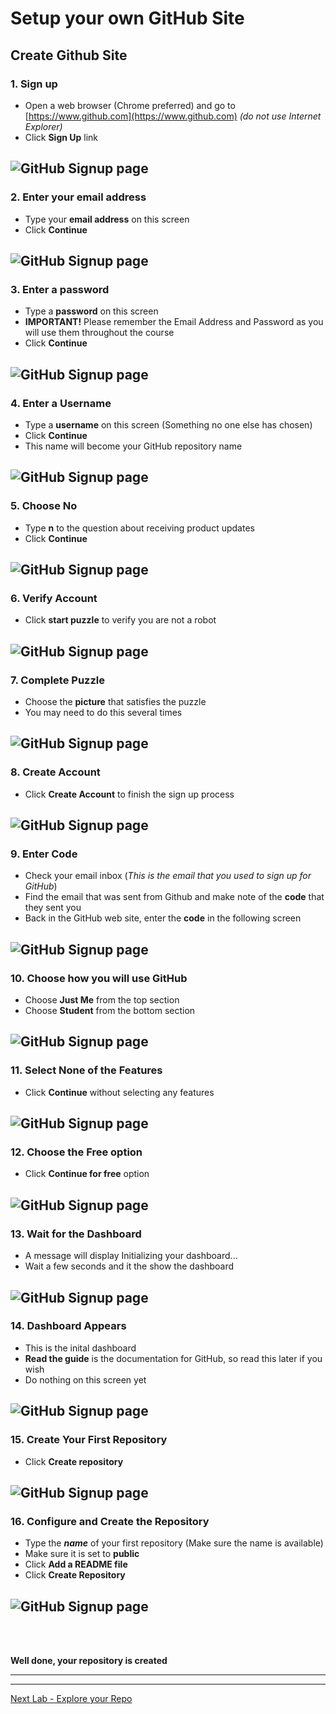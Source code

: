 # Setup your own GitHub Site

## Create Github Site 

### 1. Sign up
- Open a web browser (Chrome preferred) and go to  [https://www.github.com](https://www.github.com) *(do not use Internet Explorer)* 
- Click **Sign Up** link

![GitHub Signup page](../Pics/git01.jpg)
---

### 2. Enter your email address
- Type your **email address** on this screen
- Click **Continue**

![GitHub Signup page](../Pics/git03.jpg)
---

### 3. Enter a password
- Type a **password** on this screen
- **IMPORTANT!** Please remember the Email Address and Password as you will use them throughout the course
- Click **Continue**

![GitHub Signup page](../Pics/git04.jpg)
---


### 4. Enter a Username
- Type a **username** on this screen (Something no one else has chosen)
- Click **Continue**
- This name will become your GitHub repository name

![GitHub Signup page](../Pics/git05.jpg)
---


### 5. Choose No 
- Type **n** to the question about receiving product updates
- Click **Continue**

![GitHub Signup page](../Pics/git06.jpg)
---

### 6. Verify Account
- Click **start puzzle** to verify you are not a robot

![GitHub Signup page](../Pics/git07.jpg)
---


### 7. Complete Puzzle
- Choose the **picture** that satisfies the puzzle
- You may need to do this several times

![GitHub Signup page](../Pics/git08.jpg)
---

### 8. Create Account
- Click **Create Account** to finish the sign up process

![GitHub Signup page](../Pics/git09.jpg)
---

### 9. Enter Code
- Check your email inbox (*This is the email that you used to sign up for GitHub*)
- Find the email that was sent from Github and make note of the **code** that they sent you
- Back in the GitHub web site, enter the **code** in the following screen

![GitHub Signup page](../Pics/git10.jpg)
---

### 10. Choose how you will use GitHub
- Choose **Just Me** from the top section 
- Choose **Student** from the bottom section

![GitHub Signup page](../Pics/git12.jpg)
---

### 11. Select None of the Features 
- Click **Continue** without selecting any features

![GitHub Signup page](../Pics/git13.jpg)
---

### 12. Choose the Free option
- Click **Continue for free** option

![GitHub Signup page](../Pics/git14.jpg)
---

### 13. Wait for the Dashboard
- A message will display Initializing your dashboard...
- Wait a few seconds and it the show the dashboard

![GitHub Signup page](../Pics/git15.jpg)
---

### 14. Dashboard Appears
- This is the inital dashboard
- **Read the guide** is the documentation for GitHub, so read this later if you wish
- Do nothing on this screen yet

![GitHub Signup page](../Pics/git16.jpg)
---

### 15. Create Your First Repository
- Click **Create repository**

![GitHub Signup page](../Pics/git17.jpg)
---

### 16. Configure and Create the Repository
- Type the ***name*** of your first repository (Make sure the name is available)
- Make sure it is set to **public**
- Click **Add a README file**
- Click **Create Repository**

![GitHub Signup page](../Pics/git18.jpg)
---

<br>
<br>

**Well done, your repository is created**

---
---


[Next Lab - Explore your Repo](2-ExploreRepo.md#lets-explore-the-repository)
